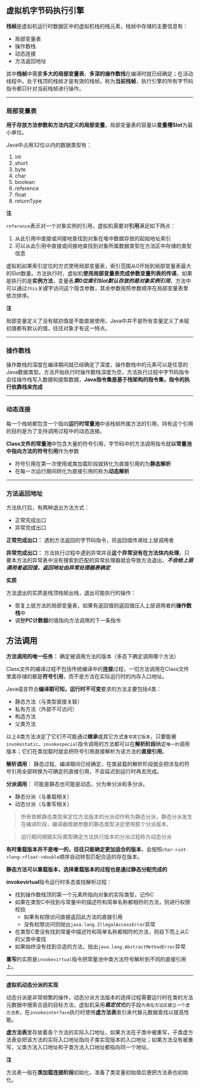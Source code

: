 ## 虚拟机字节码执行引擎

**栈帧**是虚拟机运行时数据区中的虚拟机栈的栈元素，栈帧中存储的主要信息有：

+ 局部变量表
+ 操作数栈
+ 动态连接
+ 方法返回地址

其中**栈帧**中需要**多大的局部变量表**、**多深的操作数栈**在编译时就已经确定；在活动线程中。处于栈顶的栈帧才是有效的栈帧，称为**当前栈帧**，执行引擎的所有字节码指令都只针对当前栈帧进行操作。



-----

### 局部变量表

**用于存放方法参数和方法内定义的局部变量**，局部变量表的容量以**变量槽Slot**为最小单位。



Java中占用32位以内的数据类型有：

1. int
2. short
3. byte
4. char
5. boolean
6. reference
7. float
8. returnType

**注**

`reference`表示对一个对象实例的引用，虚拟机需要对**引用**满足如下两点：

1. 从此引用中直接或间接地查找到对象在堆中数据存放的起始地址索引
2. 可以从此引用中直接或间接地查找到对象所属数据类型在方法区中存储的类型信息

虚拟机如果索引定位的方式使用局部变量表，索引范围从0开始到局部变量表最大的Slot数量。方法执行时，虚拟机**使用局部变量表完成参数变量列表的传递**，如果是执行的是**实例方法**，变量表***第0位索引Slot默认存放的是对象实例引用***，方法中可以通过`this`关键字访问这个隐含参数，其余参数按照参数顺序在局部变量表里依次排序。



**注**

局部变量定义了没有赋初值是不能直接使用，Java中并不是所有变量定义了未赋初值都有默认的值，往往对象才有这一特点。

-----

### 操作数栈

操作数栈的深度在编译期间就已经确定了深度，操作数栈中的元素可以是任意的Java数据类型。方法开始执行时操作数栈深度为空，方法执行过程中字节码指令会往操作栈写入数据和提取数据，**Java指令集是基于栈架构的指令集，指令的执行依靠栈来完成**

----

### 动态连接

每一个栈帧都包含一个指向**运行时常量池**中该栈帧所属方法的引用，持有这个引用的目的是为了支持调用过程中的动态连接。

**Class文件的常量池**中包含大量的符号引用，字节码中的方法调用指令就**以常量池中指向方法的符号引用**作为参数

+ 符号引用在第一次使用或类加载阶段就转化为直接引用的为**静态解析**
+ 在每一次运行期间转化为直接引用的称为**动态解析**



-----

### 方法返回地址

方法执行后，有两种退出方法方式：

+ 正常完成出口
+ 异常完成出口

**正常完成出口：** 遇到方法返回的字节码指令，将返回值传递给上层调用者

**异常完成出口：** 方法执行过程中遇到异常并且**这个异常没有在方法体内处理**，只要本方法的异常表中没有搜索到匹配的异常处理器就会导致方法退出，***不会给上层调用者返回值，返回地址由异常处理器表确定***



**实质**

方法退出的实质是栈顶栈帧出栈，退出可能执行的操作：

+ 恢复上层方法的局部变量表，如果有返回值则返回值压入上层调用者的**操作数栈**中
+ 调整**PC计数器**的值指向方法调用的下一条指令



## 方法调用

**方法调用的唯一任务：** 确定被调用方法的版本（多态下确定调用哪个方法）



Class文件的编译过程不包括传统编译中的**连接**过程，一切方法调用在Class文件里面存储的都是**符号引用**，而不是方法在实际运行时的内存入口地址。



Java语言符合**编译期可知，运行时不可变**要求的方法主要包括4类：

+ 静态方法（与类型直接关联）
+ 私有方法（外部不可访问）
+ 构造方法
+ 父类方法

以上4类方法决定了它们不可能通过**继承**或其它方式`重写其它版本`，只要能被`invokestatic`、`invokespecial`指令调用的方法都可以在**解析阶段**确定`唯一的`调用版本；它们在类加载时就会把符号引用直接解析为该方法的**直接引用**。



**解析调用**： 静态过程，编译期间已经确定，在类装载的解析阶段就会把涉及的符号引用全部转换为可确定的直接引用，不会延迟到运行时再去完成。

**分派调用**： 可能是静态也可能是动态，分为单分派和多分派。

+ 静态分派（与重载相关）
+ 动态分派（与重写相关）

> 所有依赖静态类型来定位方法版本的分派动作称为静态分派，静态分派发生在编译阶段，编译器根据参数的静态类型决定使用那个分派版本。



> 运行期间根据实际类型确定方法执行版本的分派过程称为动态分派



**有时重载版本并不是唯一的，往往只能确定更加适合的版本**，会按照`char->int->long->float->double`顺序自动转型匹配合适的存在版本。

**静态方法可以重载版本，选择重载版本的过程也是通过静态分配完成的**



**invokevirtual**指令运行时多态查找解析过程：

+ 找到操作数栈顶的第一个元素所指向对象的实际类型，记作C
+ 如果在类型C中找到与常量中的描述符和简单名称都相符的方法，则进行权限校验
  + 如果有权限访问直接返回此方法的直接引用
  + 没有权限访问则抛出`java.lang.IllegalAccessError`异常
+ 在类型C里没有找到常量中描述符和简单名称都相符的方法，则自下而上从C的父类中查找
+ 如果始终没有找到合适的方法，抛出`java.lang.AbstractMethodError`异常

**重写**的实质是`invokevirtual`指令把常量池中类方法符号解析到不同的直接引用上。

-----

**虚拟机动态分派的实现**

动态分派是非常频繁的操作，动态分派方法版本的选择过程需要运行时在类的方法元数据中搜索合适的目标方法，虚拟机采用***稳定优化***的手段`为类在方法区建立一个虚方法表`，在`invokeinterface`执行时使用**虚方法表**索引来代替元数据查找以提高性能。



**虚方法表**里存放着各个方法的实际入口地址，如果方法在子类中被重写，子类虚方法表会把该方法的实际入口地址指向子类实现版本的入口地址；如果方法没有被重写，父类方法入口地址和子类方法入口地址都指向同一个地址。

**注**

方法表一般在**类加载连接阶段**初始化，准备了类变量初始值后便把方法表也初始化。

